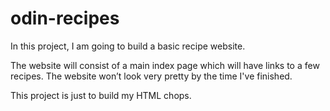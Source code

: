 # odin-recipes
In this project, I am going to build a basic recipe website.

The website will consist of a main index page which will have links to a few recipes. The website won’t look very pretty by the time I've finished.

This project is just to build my HTML chops.